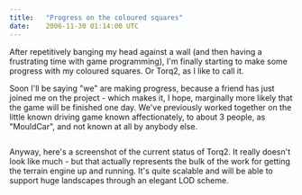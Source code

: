 ```yaml
---
title:   "Progress on the coloured squares"
date:    2006-11-30 01:14:00 UTC
---
```


After repetitively banging my head against a wall (and then having a frustrating time with game programming), I'm finally starting to make some progress with my coloured squares. Or Torq2, as I like to call it.

Soon I'll be saying "we" are making progress, because a friend has just joined me on the project - which makes it, I hope, marginally more likely that the game will be finished one day. We've previously worked together on the little known driving game known affectionately, to about 3 people, as "MouldCar", and not known at all by anybody else.

<a onblur="try {parent.deselectBloggerImageGracefully();} catch(e) {}" href="http://photos1.blogger.com/x/blogger2/2786/1628/1600/18119/Screen0010.jpg"><img style="cursor: pointer;" src="http://photos1.blogger.com/x/blogger2/2786/1628/400/333934/Screen0010.jpg" alt="" border="0" /></a>

Anyway, here's a screenshot of the current status of Torq2. It really doesn't look like much - but that actually represents the bulk of the work for getting the terrain engine up and running. It's quite scalable and will be able to support huge landscapes through an elegant LOD scheme.